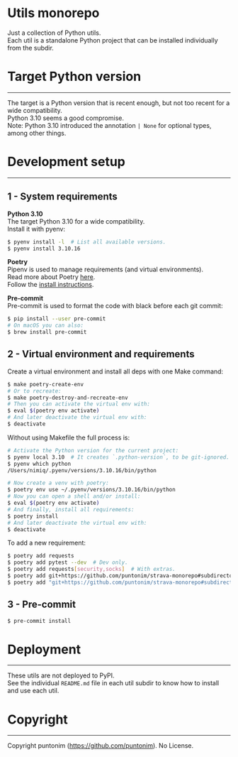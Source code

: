 **Utils monorepo**
==================

Just a collection of Python utils.\
Each util is a standalone Python project that can be installed individually 
 from the subdir.


Target Python version
=====================

---

The target is a Python version that is recent enough, but not too recent for a wide
 compatibility.\
Python 3.10 seems a good compromise.\
Note: Python 3.10 introduced the annotation `| None` for optional types, among other things.


Development setup
=================

---

1 - System requirements
----------------------

**Python 3.10**\
The target Python 3.10 for a wide compatibility.\
Install it with pyenv:
```sh
$ pyenv install -l  # List all available versions.
$ pyenv install 3.10.16
```

**Poetry**\
Pipenv is used to manage requirements (and virtual environments).\
Read more about Poetry [here](https://python-poetry.org/). \
Follow the [install instructions](https://python-poetry.org/docs/#osx--linux--bashonwindows-install-instructions).

**Pre-commit**\
Pre-commit is used to format the code with black before each git commit:
```sh
$ pip install --user pre-commit
# On macOS you can also:
$ brew install pre-commit
```

2 - Virtual environment and requirements
----------------------------------------

Create a virtual environment and install all deps with one Make command:
```sh
$ make poetry-create-env
# Or to recreate:
$ make poetry-destroy-and-recreate-env
# Then you can activate the virtual env with:
$ eval $(poetry env activate)
# And later deactivate the virtual env with:
$ deactivate
```

Without using Makefile the full process is:
```sh
# Activate the Python version for the current project:
$ pyenv local 3.10  # It creates `.python-version`, to be git-ignored.
$ pyenv which python
/Users/nimiq/.pyenv/versions/3.10.16/bin/python

# Now create a venv with poetry:
$ poetry env use ~/.pyenv/versions/3.10.16/bin/python
# Now you can open a shell and/or install:
$ eval $(poetry env activate)
# And finally, install all requirements:
$ poetry install
# And later deactivate the virtual env with:
$ deactivate
```

To add a new requirement:
```sh
$ poetry add requests
$ poetry add pytest --dev  # Dev only.
$ poetry add requests[security,socks]  # With extras.
$ poetry add git+https://github.com/puntonim/strava-monorepo#subdirectory=libs/strava-client  # From git.
$ poetry add "git+https://github.com/puntonim/strava-monorepo#subdirectory=libs/strava-client[aws-parameter-store]"  # From git with extras.
```

3 - Pre-commit
--------------

```sh
$ pre-commit install
```


Deployment
==========

---

These utils are not deployed to PyPI.\
See the individual `README.md` file in each util subdir to know how to install and use
 each util.


Copyright
=========

---

Copyright puntonim (https://github.com/puntonim). No License.
